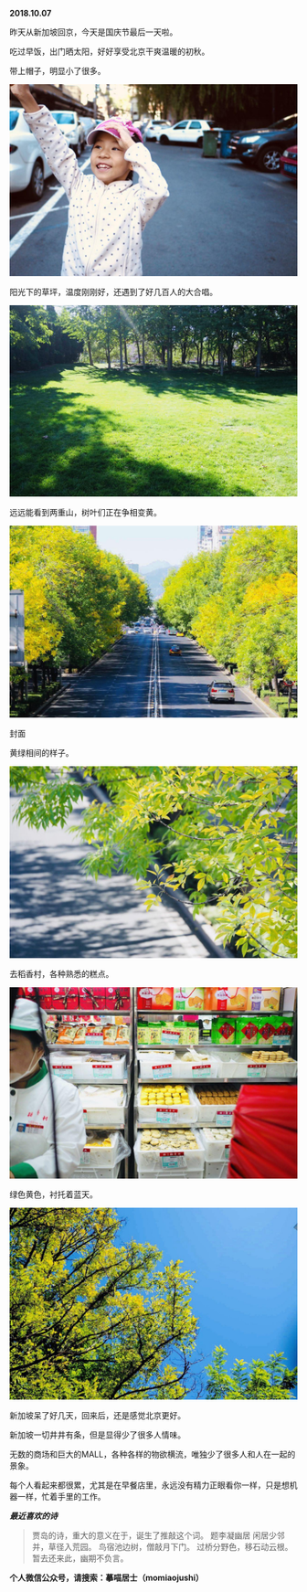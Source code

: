 
          
            
**2018.10.07**

昨天从新加坡回京，今天是国庆节最后一天啦。

吃过早饭，出门晒太阳，好好享受北京干爽温暖的初秋。

带上帽子，明显小了很多。




![](img/51001-fe151c96dbf6a09c.jpg)




阳光下的草坪，温度刚刚好，还遇到了好几百人的大合唱。




![](img/51001-52cec3e019bb5be0.jpg)




远远能看到两重山，树叶们正在争相变黄。




![](img/51001-d4a0fa5712617aef.jpg)

封面


黄绿相间的样子。




![](img/51001-dcfa1f4ce582eb7e.jpg)




去稻香村，各种熟悉的糕点。




![](img/51001-a9f3b0f098f00093.jpg)




绿色黄色，衬托着蓝天。




![](img/51001-e72caeb912956eb7.jpg)




新加坡呆了好几天，回来后，还是感觉北京更好。

新加坡一切井井有条，但是显得少了很多人情味。

无数的商场和巨大的MALL，各种各样的物欲横流，唯独少了很多人和人在一起的景象。

每个人看起来都很累，尤其是在早餐店里，永远没有精力正眼看你一样，只是想机器一样，忙着手里的工作。


***最近喜欢的诗***
>贾岛的诗，重大的意义在于，诞生了推敲这个词。
题李凝幽居
闲居少邻并，草径入荒园。
鸟宿池边树，僧敲月下门。
过桥分野色，移石动云根。
暂去还来此，幽期不负言。




**个人微信公众号，请搜索：摹喵居士（momiaojushi）**

          
        